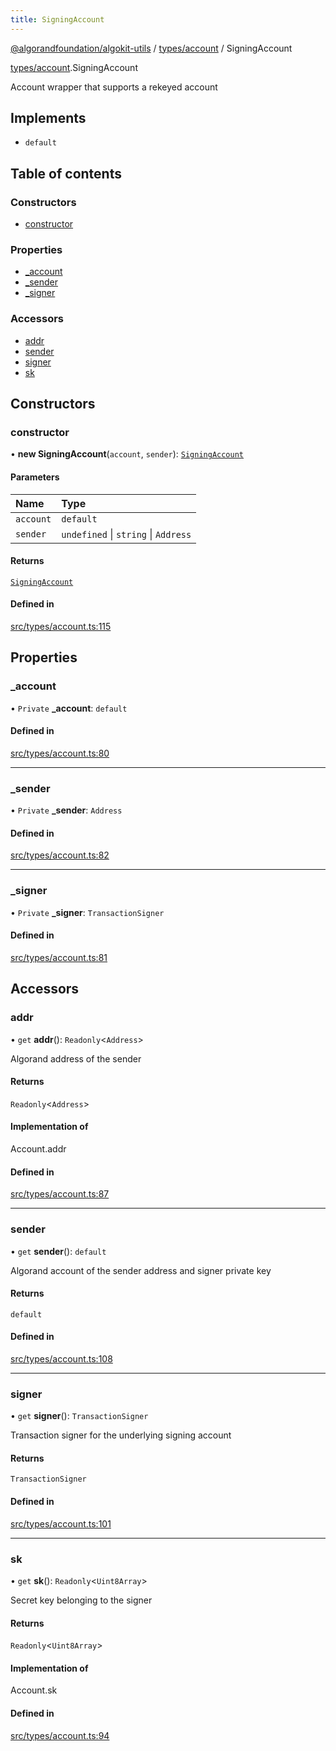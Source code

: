```yaml
---
title: SigningAccount
---
```


[@algorandfoundation/algokit-utils](/reference/algokit-utils-ts/api/readme/) / [types/account](/reference/algokit-utils-ts/api/modules/types_account/) / SigningAccount

[types/account](/reference/algokit-utils-ts/api/modules/types_account/).SigningAccount

Account wrapper that supports a rekeyed account

## Implements

- `default`

## Table of contents

### Constructors

- [constructor](#constructor)

### Properties

- [\_account](#_account)
- [\_sender](#_sender)
- [\_signer](#_signer)

### Accessors

- [addr](#addr)
- [sender](#sender)
- [signer](#signer)
- [sk](#sk)

## Constructors

### constructor

• **new SigningAccount**(`account`, `sender`): [`SigningAccount`]()

#### Parameters

| Name      | Type                                 |
| :-------- | :----------------------------------- |
| `account` | `default`                            |
| `sender`  | `undefined` \| `string` \| `Address` |

#### Returns

[`SigningAccount`]()

#### Defined in

[src/types/account.ts:115](https://github.com/algorandfoundation/algokit-utils-ts/blob/main/src/types/account.ts#L115)

## Properties

### \_account

• `Private` **\_account**: `default`

#### Defined in

[src/types/account.ts:80](https://github.com/algorandfoundation/algokit-utils-ts/blob/main/src/types/account.ts#L80)

---

### \_sender

• `Private` **\_sender**: `Address`

#### Defined in

[src/types/account.ts:82](https://github.com/algorandfoundation/algokit-utils-ts/blob/main/src/types/account.ts#L82)

---

### \_signer

• `Private` **\_signer**: `TransactionSigner`

#### Defined in

[src/types/account.ts:81](https://github.com/algorandfoundation/algokit-utils-ts/blob/main/src/types/account.ts#L81)

## Accessors

### addr

• `get` **addr**(): `Readonly`\<`Address`\>

Algorand address of the sender

#### Returns

`Readonly`\<`Address`\>

#### Implementation of

Account.addr

#### Defined in

[src/types/account.ts:87](https://github.com/algorandfoundation/algokit-utils-ts/blob/main/src/types/account.ts#L87)

---

### sender

• `get` **sender**(): `default`

Algorand account of the sender address and signer private key

#### Returns

`default`

#### Defined in

[src/types/account.ts:108](https://github.com/algorandfoundation/algokit-utils-ts/blob/main/src/types/account.ts#L108)

---

### signer

• `get` **signer**(): `TransactionSigner`

Transaction signer for the underlying signing account

#### Returns

`TransactionSigner`

#### Defined in

[src/types/account.ts:101](https://github.com/algorandfoundation/algokit-utils-ts/blob/main/src/types/account.ts#L101)

---

### sk

• `get` **sk**(): `Readonly`\<`Uint8Array`\>

Secret key belonging to the signer

#### Returns

`Readonly`\<`Uint8Array`\>

#### Implementation of

Account.sk

#### Defined in

[src/types/account.ts:94](https://github.com/algorandfoundation/algokit-utils-ts/blob/main/src/types/account.ts#L94)
